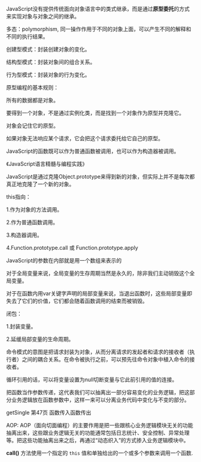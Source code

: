 JavaScript没有提供传统面向对象语言中的类式继承，而是通过**原型委托**的方式来实现对象与对象之间的继承。

多态：polymorphism, 同一操作作用于不同的对象上面，可以产生不同的解释和不同的执行结果。

创建型模式：封装创建对象的变化。

结构型模式：封装对象间的组合关系。

行为型模式：封装对象的行为变化。

原型编程的基本规则：

所有的数据都是对象。

要得到一个对象，不是通过实例化类，而是找到一个对象作为原型并克隆它。

对象会记住它的原型。

如果对象无法响应某个请求，它会把这个请求委托给它自己的原型。

JavaScript的函数既可以作为普通函数被调用，也可以作为构造器被调用。

《JavaScript语言精髓与编程实践》

JavaScript是通过克隆Object.prototype来得到新的对象，但实际上并不是每次都真正地克隆了一个新的对象。



this指向：

1.作为对象的方法调用。

2.作为普通函数调用。

3.构造器调用。

4.Function.prototype.call 或 Function.prototype.apply



JavaScript的参数在内部就是用一个数组来表示的



对于全局变量来说，全局变量的生存周期当然是永久的，除非我们主动销毁这个全局变量。

对于在函数内用var关键字声明的局部变量来说，当退出函数时，这些局部变量即失去了它们的价值，它们都会随着函数调用的结束而被销毁。



闭包：

1.封装变量。

2.延缓局部变量的生命周期。



命令模式的意图是把请求封装为对象，从而分离请求的发起者和请求的接收者（执行者）之间的耦合关系。在命令被执行之前，可以预先往命令对象中植入命令的接收者。



循环引用的话，可以将变量设置为null切断变量与它此前引用的值的连接。

把函数当作参数传递，这代表我们可以抽离出一部分容易变化的业务逻辑，把这部分业务逻辑放在函数参数中，这样一来可以分离业务代码中变化与不变的部分。

getSingle 第47页 函数传入函数传出

AOP: AOP（面向切面编程）的主要作用是把一些跟核心业务逻辑模块无关的功能抽离出来，这些跟业务逻辑无关的功能通常包括日志统计、安全控制、异常处理等。把这些功能抽离出来之后，再通过“动态织入”的方式掺入业务逻辑模块中。

**call()** 方法使用一个指定的 `this` 值和单独给出的一个或多个参数来调用一个函数.





